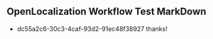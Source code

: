 ## OpenLocalization Workflow Test MarkDown
* dc55a2c6-30c3-4caf-93d2-91ec48f38927 
thanks!<!--HONumber=Mar16_HO2-->
